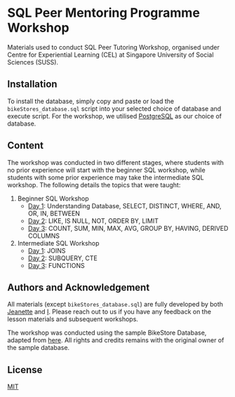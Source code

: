 # SQL Peer Mentoring Programme Workshop
Materials used to conduct SQL Peer Tutoring Workshop, organised under Centre for Experiential Learning (CEL) at Singapore University of Social Sciences (SUSS).

## Installation
To install the database, simply copy and paste or load the `bikeStores_database.sql` script into your selected choice
of database and execute script. For the workshop, we utilised [PostgreSQL](https://www.postgresql.org) as our choice of database.

## Content
The workshop was conducted in two different stages, where students with no prior experience will start with the beginner SQL workshop, while students with some prior experience may take the intermediate SQL workshop. The following details the topics that were taught:

1. Beginner SQL Workshop
    - [Day 1](https://github.com/wtlow003/sql-peer-tutor-workshop/blob/main/SQL%20Beginner%20Workshop/sql_beginner_day1.pdf): Understanding Database, SELECT, DISTINCT, WHERE, AND, OR, IN, BETWEEN
    - [Day 2](https://github.com/wtlow003/sql-peer-tutor-workshop/blob/main/SQL%20Beginner%20Workshop/sql_beginner_day2.pdf): LIKE, IS NULL, NOT, ORDER BY, LIMIT
    - [Day 3](https://github.com/wtlow003/sql-peer-tutor-workshop/blob/main/SQL%20Beginner%20Workshop/sql_beginner_day3.pdf): COUNT, SUM, MIN, MAX, AVG, GROUP BY, HAVING, DERIVED COLUMNS
2. Intermediate SQL Workshop
    - [Day 1](/SQL%20Intermediate%20Workshop/sql_intermediate_day1.pdf): JOINS
    - [Day 2](/SQL%20Intermediate%20Workshop/sql_intermediate_day2.pdf): SUBQUERY, CTE
    - [Day 3](/SQL%20Intermediate%20Workshop/sql_intermediate_day3.pdf): FUNCTIONS



## Authors and Acknowledgement
All materials (except `bikeStores_database.sql`) are fully developed by both [Jeanette](https://www.linkedin.com/in/jeanette-koh-872b64192/) and [I](https://www.linkedin.com/in/weitecklow/). Please reach out to us if you have any feedback on the lesson materials and subsequent workshops.

The workshop was conducted using the sample BikeStore Database, adapted from [here](https://www.sqlservertutorial.net/sql-server-sample-database/). All rights and credits remains with the original owner of the sample database.


## License
[MIT](https://github.com/wtlow003/sql-peer-tutor-workshop/blob/main/LICENSE)
